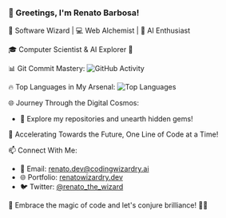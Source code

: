 ### 👋 Greetings, I'm Renato Barbosa!

🚀 Software Wizard | 💻 Web Alchemist | 🤖 AI Enthusiast

🎓 Computer Scientist & AI Explorer 🌠

📊 Git Commit Mastery:
![GitHub Activity](https://img.shields.io/github/commit-activity/m/renato-55?label=Commits&color=blueviolet)

🔥 Top Languages in My Arsenal:
![Top Languages](https://img.shields.io/github/languages/top/renato-55?color=success)

🌐 Journey Through the Digital Cosmos:
- 🌌 Explore my repositories and unearth hidden gems!

🚀 Accelerating Towards the Future, One Line of Code at a Time!

📫 Connect With Me:
- 📧 Email: renato.dev@codingwizardry.ai
- 🌐 Portfolio: [renatowizardry.dev](https://www.renatowizardry.dev)
- 🐦 Twitter: [@renato_the_wizard](https://twitter.com/renato_the_wizard)

🌟 Embrace the magic of code and let's conjure brilliance! 💫✨

